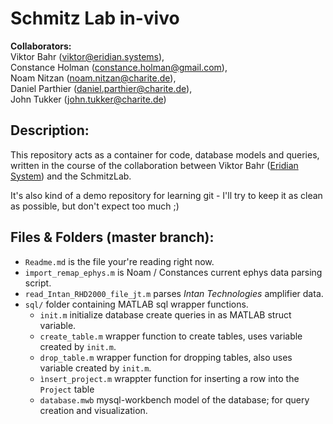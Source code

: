 # Schmitz Lab in-vivo 

__Collaborators:__  
Viktor Bahr (viktor@eridian.systems),  
Constance Holman (constance.holman@gmail.com),  
Noam Nitzan (noam.nitzan@charite.de),  
Daniel Parthier (daniel.parthier@charite.de),  
John Tukker (john.tukker@charite.de)

## Description: 

This repository acts as a container for code, database models and queries, written in the course of the collaboration between Viktor Bahr ([Eridian System](https://eridian.systems)) and the SchmitzLab.

It's also kind of a demo repository for learning git - I'll try to keep it as clean as possible, but don't expect too much ;)

## Files & Folders (master branch):

- ``Readme.md`` is the file your're reading right now.
- ``import_remap_ephys.m`` is Noam / Constances current ephys data parsing script.
- ``read_Intan_RHD2000_file_jt.m`` parses _Intan Technologies_ amplifier data.
- ``sql/`` folder containing MATLAB sql wrapper functions.
    - ``init.m`` initialize database create queries in as MATLAB struct variable.
    - ``create_table.m`` wrapper function to create tables, uses variable created by ``init.m``.
    - ``drop_table.m`` wrapper function for dropping tables, also uses variable created by ``init.m``.
    - ``ìnsert_project.m`` wrappter function for inserting a row into the ``Project`` table
    - ``database.mwb`` mysql-workbench model of the database; for query creation and visualization.

